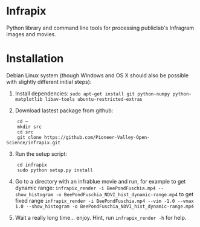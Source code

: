 Infrapix
============

Python library and command line tools for processing publiclab's Infragram images and movies.


Installation
============
Debian Linux system (though Windows and OS X should also be possible with slightly different initial steps):

1. Install dependencies:
```sudo apt-get install git python-numpy python-matplotlib libav-tools ubuntu-restricted-extras```

2. Download lastest package from github:
```
    cd ~
    mkdir src
    cd src
    git clone https://github.com/Pioneer-Valley-Open-Science/infrapix.git
```

3. Run the setup script:
```
    cd infrapix
    sudo python setup.py install
```

4.  Go to a directory with an infrablue movie and run, for example to get dynamic range:
```infrapix_render -i BeePondFuschia.mp4 --show_histogram -o BeePondFuschia_NDVI_hist_dynamic-range.mp4```
    to get fixed range
```infrapix_render -i BeePondFuschia.mp4 --vim -1.0 --vmax 1.0 --show_histogram -o BeePondFuschia_NDVI_hist_dynamic-range.mp4```

5.  Wait a really long time... enjoy.  Hint, run
```infrapix_render -h``` for help.
